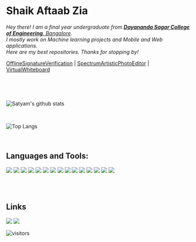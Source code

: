 # Shaik Aftaab Zia



<p>
  <em>
    Hey there! I am a final year undergraduate from <a href="https://www.dsce.edu.in/"> <b>Dayananda Sagar College of Engineering</b>, Bangalore</a>. <br>
    I mostly work on Machine learning projects and Mobile and Web applications. 
    <br>
    Here are my best repositories. Thanks for stopping by!
   </em>


[OfflineSignatureVerification](https://github.com/Aftaab99/OfflineSignatureVerification) | 
[SpectrumArtisticPhotoEditor](https://github.com/Aftaab99/SpectrumArtisticPhotoEditor) | 
[VirtualWhiteboard](https://github.com/Aftaab99/VirtualWhiteboard) 





  <br>
    
    

</p>


<br>


![Satyam's github stats](https://github-readme-stats.vercel.app/api?username=Aftaab99&count_private=true&show_icons=true&theme=radical&include_all_commits=true)

<br>

![Top Langs](https://github-readme-stats.vercel.app/api/top-langs/?username=Aftaab99&theme=radical)

<br>

## Languages and Tools:

<img src="https://img.shields.io/badge/javascript%20-%23323330.svg?&style=for-the-badge&logo=javascript&logoColor=%23F7DF1E"/>    <img src="https://img.shields.io/badge/python%20-%2314354C.svg?&style=for-the-badge&logo=python&logoColor=white"/>   <img src="https://img.shields.io/badge/java-%23ED8B00.svg?&style=for-the-badge&logo=java&logoColor=white"/>   <img src="https://img.shields.io/badge/react%20-%2320232a.svg?&style=for-the-badge&logo=react&logoColor=%2361DAFB"/>   <img src="https://img.shields.io/badge/node.js%20-%2343853D.svg?&style=for-the-badge&logo=node.js&logoColor=white"/>   <img src="https://img.shields.io/badge/flask%20-%23000.svg?&style=for-the-badge&logo=flask&logoColor=white"/>   <img src="https://img.shields.io/badge/bootstrap%20-%23563D7C.svg?&style=for-the-badge&logo=bootstrap&logoColor=white"/>   <img src="https://img.shields.io/badge/html5%20-%23E34F26.svg?&style=for-the-badge&logo=html5&logoColor=white"/>   <img src="https://img.shields.io/badge/css3%20-%231572B6.svg?&style=for-the-badge&logo=css3&logoColor=white"/>   <img src ="https://img.shields.io/badge/postgres-%23316192.svg?&style=for-the-badge&logo=postgresql&logoColor=white"/>   <img src="https://img.shields.io/badge/TensorFlow%20-%23FF6F00.svg?&style=for-the-badge&logo=TensorFlow&logoColor=white" />   <img src="https://img.shields.io/badge/PyTorch%20-%23EE4C2C.svg?&style=for-the-badge&logo=PyTorch&logoColor=white" />   <img src="https://img.shields.io/badge/firebase%20-%23039BE5.svg?&style=for-the-badge&logo=firebase"/>   <img src="https://img.shields.io/badge/Google%20Cloud%20-%234285F4.svg?&style=for-the-badge&logo=google-cloud&logoColor=white"/>   <img src="https://img.shields.io/badge/heroku%20-%23430098.svg?&style=for-the-badge&logo=heroku&logoColor=white"/>

<br>
<br>

## Links

[<img src="https://img.shields.io/badge/linkedin%20-%230077B5.svg?&style=for-the-badge&logo=linkedin&logoColor=white"/>](https://www.linkedin.com/in/aftaab99/)
[<img src="https://img.shields.io/badge/-Hackerrank-2EC866?style=for-the-badge&logo=HackerRank&logoColor=white"/>](https://www.hackerrank.com/Aftaab99)


![visitors](https://visitor-badge.laobi.icu/badge?page_id=Aftaab99)



